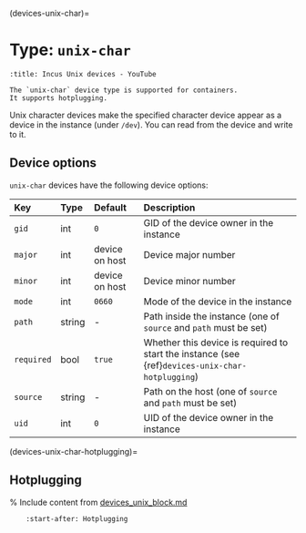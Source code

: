 (devices-unix-char)=
# Type: `unix-char`

```{youtube} https://www.youtube.com/watch?v=C2e3LD5wLI8
:title: Incus Unix devices - YouTube
```

```{note}
The `unix-char` device type is supported for containers.
It supports hotplugging.
```

Unix character devices make the specified character device appear as a device in the instance (under `/dev`).
You can read from the device and write to it.

## Device options

`unix-char` devices have the following device options:

Key         | Type      | Default           | Description
:--         | :--       | :--               | :--
`gid`       | int       | `0`               | GID of the device owner in the instance
`major`     | int       | device on host    | Device major number
`minor`     | int       | device on host    | Device minor number
`mode`      | int       | `0660`            | Mode of the device in the instance
`path`      | string    | -                 | Path inside the instance (one of `source` and `path` must be set)
`required`  | bool      | `true`            | Whether this device is required to start the instance (see {ref}`devices-unix-char-hotplugging`)
`source`    | string    | -                 | Path on the host (one of `source` and `path` must be set)
`uid`       | int       | `0`               | UID of the device owner in the instance

(devices-unix-char-hotplugging)=
## Hotplugging

% Include content from [devices_unix_block.md](device_unix_block.md)
```{include} devices_unix_block.md
    :start-after: Hotplugging
```
